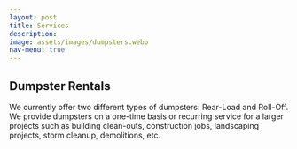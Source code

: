 ```yaml
---
layout: post
title: Services
description:
image: assets/images/dumpsters.webp
nav-menu: true
---
```


## Dumpster Rentals

We currently offer two different types of dumpsters: Rear-Load 
and Roll-Off. We provide dumpsters on a one-time basis or recurring 
service for a larger projects such as building clean-outs, construction 
jobs, landscaping projects, storm cleanup,  demolitions, etc.